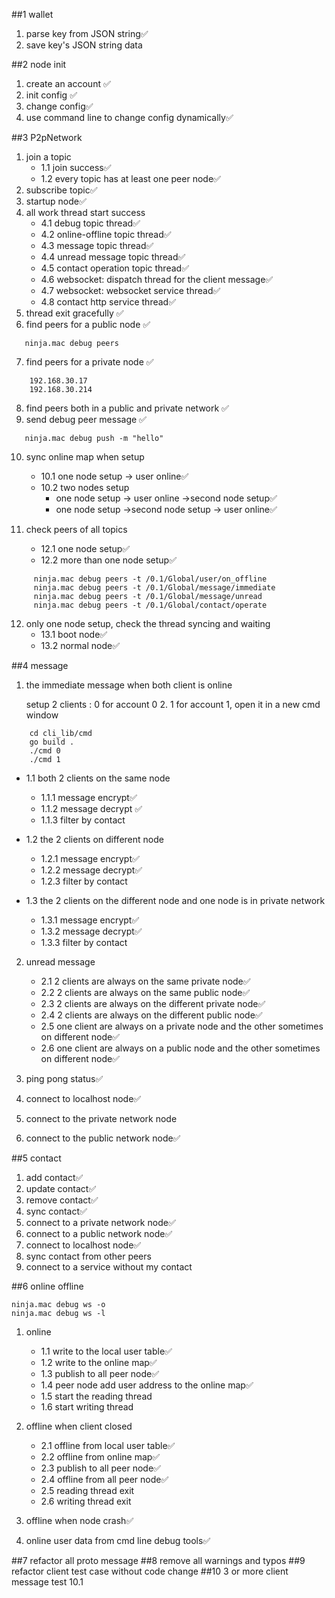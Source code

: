 ##1 wallet
1. parse key from JSON string✅
2. save key's JSON string data

##2 node init
1. create an account ✅
2. init config ✅
3. change config✅
4. use command line to change config dynamically✅

##3 P2pNetwork
1. join a topic
   - 1.1 join success✅
   - 1.2 every topic has at least one peer node✅
2. subscribe topic✅
3. startup node✅
4. all work thread start success 
    - 4.1 debug topic thread✅
    - 4.2 online-offline topic thread✅
    - 4.3 message topic thread✅
    - 4.4 unread message topic thread✅
    - 4.5 contact operation topic thread✅
    - 4.6 websocket: dispatch thread for the client message✅
    - 4.7 websocket: websocket service thread✅
    - 4.8 contact http service thread✅
5. thread exit gracefully ✅
6. find peers for a public node  ✅
 ```       
    ninja.mac debug peers
```
7. find peers for a private node ✅
```
    192.168.30.17
    192.168.30.214
```
8. find peers both in a public and private network ✅ 
9. send debug peer message ✅
```
   ninja.mac debug push -m "hello"
```
10. sync online map when setup 
      - 10.1 one node setup -> user online✅
      - 10.2 two nodes setup
         + one node setup -> user online ->second node setup✅
         + one node setup ->second node setup -> user online✅

11. check peers of all topics 
      - 12.1 one node setup✅
      - 12.2 more than one node setup✅
```
     ninja.mac debug peers -t /0.1/Global/user/on_offline
     ninja.mac debug peers -t /0.1/Global/message/immediate
     ninja.mac debug peers -t /0.1/Global/message/unread
     ninja.mac debug peers -t /0.1/Global/contact/operate
```   
12. only one node setup, check the thread syncing and waiting
    - 13.1 boot node✅
    - 13.2 normal node✅
    
##4 message
1. the immediate message when both client is online
        
    setup 2 clients : 0 for account 0  2. 1 for account 1, open it in a new cmd window
```
    cd cli_lib/cmd
    go build .
    ./cmd 0
    ./cmd 1
```
    
- 1.1 both 2 clients on the same node
    - 1.1.1 message encrypt✅
    - 1.1.2 message decrypt ✅
    - 1.1.3 filter by contact
    
- 1.2 the 2 clients on different node
    - 1.2.1 message encrypt✅
    - 1.2.2 message decrypt✅
    - 1.2.3 filter by contact
    
- 1.3 the 2 clients on the different node and one node is in private network
  - 1.3.1 message encrypt✅
  - 1.3.2 message decrypt✅
  - 1.3.3 filter by contact
    
2. unread message
   - 2.1 2 clients are always on the same private node✅
   - 2.2 2 clients are always on the same public node✅
   - 2.3 2 clients are always on the different private node✅
   - 2.4 2 clients are always on the different public node✅
   - 2.5 one client are always on a private node and the other sometimes on different node✅
   - 2.6 one client are always on a public node and the other sometimes on different node✅
    
3. ping pong status✅
4. connect to localhost node✅
5. connect to the private network node
6. connect to the public network node✅

##5 contact
1. add contact✅
2. update contact✅
3. remove contact✅
4. sync contact✅
5. connect to a private network node✅
6. connect to a public network node✅
7. connect to localhost node✅
8. sync contact from other peers
9. connect to a service without my contact

##6 online offline
```
ninja.mac debug ws -o
ninja.mac debug ws -l
```
1. online
    - 1.1 write to the local user table✅
    - 1.2 write to the online map✅
    - 1.3 publish to all peer node✅
    - 1.4 peer node add user address to the online map✅
    - 1.5 start the reading thread
    - 1.6 start writing thread

2. offline when client closed
    - 2.1 offline from local user table✅
    - 2.2 offline from online map✅
    - 2.3 publish to all peer node✅
    - 2.4 offline from all peer node✅
    - 2.5 reading thread exit
    - 2.6 writing thread exit

3. offline when node crash✅
3. online user data from cmd line debug tools✅

##7 refactor all proto message
##8 remove all warnings and typos
##9 refactor client test case without code change
##10 3 or more client message test
    10.1